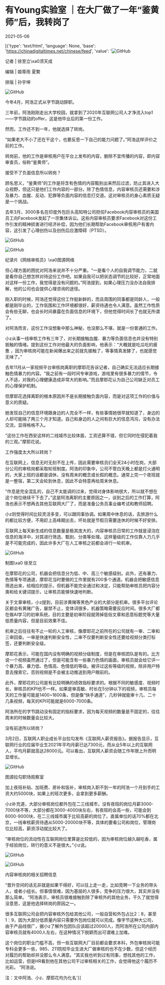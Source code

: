 # 有Young实验室 ｜在大厂做了一年“鉴黄师”后，我转岗了

2021-05-06

[{'type': 'text/html', 'language': None, 'base': 'https://chinadigitaltimes.net/chinese/feed', 'value': '![GitHub](https://chinadigitaltimes.net/chinese/files/2021/05/post-665664-6093b3dddb6b0.png)

记者 | 徐至立\xa0须天成

编辑 | 姬尊雨 夏繁

排版 | 孙宇坤

![GitHub](https://chinadigitaltimes.net/chinese/files/2021/05/post-665664-6093b3df6c3ea.png)

今年4月，阿浩正式从字节跳动辞职。

三年前，阿浩刚刚走出大学校园，就拿到了2020年互联网公司人才净流入top1——字节跳动的offer，这是他毕业后的第一份工作。

然而，工作还不到一年，他就选择了转岗。

“如果老大不小了还在干这个，也要反思一下自己的能力问题了。”阿浩这样评价之前的工作。

转岗前，他的工作是审核用户在平台上发布的内容，删除不宜传播的内容，即内容审查员，俗称“鉴黄师”。

接受不了负面信息所以转岗？

顾名思义，“鉴黄师”的工作是将含有色情的内容甄别出来然后过滤，防止其进入大众视野，但这只是他们工作内容的一部分。除了色情信息，内容审核员还需要和涉及暴力、血腥、反动、犯罪等负面内容的信息打交道。这对审核员的身心素质无疑是一个挑战。

去年3月，3000多名在印度外包巨头高知特公司担任Facebook内容审核员的美国员工向Facebook发起了一宗集体诉讼。这些内容审核员要求Facebook对这份工作引发的精神损害进行经济补偿，因为他们长期帮助Facebook审核用户有害内容，这引发了心理创伤以及创伤后应激障碍（PTSD）。

![GitHub](https://chinadigitaltimes.net/chinese/files/2021/05/post-665664-6093b3e1c4eaa.png)

![GitHub](https://chinadigitaltimes.net/chinese/files/2021/05/post-665664-6093b3e4db46f.png)

纪录片《网络审核员》\xa0图源网络  

但心理方面的困扰对阿浩来说并不十分严重。“一是看个人的自我调节能力，二就是看你自己想怎样对待这份工作吧。如果自我可以把状态调节的比较好，正常地面对这样一份工作，我觉得是没有问题的。”阿浩提到，如果心理压力没办法自我排解，他的公司也会提供心理咨询的途径。

刚入职的时候，阿浩还觉得这份工作挺新鲜的，而且周围的同事都是同龄人，一般都是刚毕业的，工作氛围和工作环境都很好，薪资待遇也令人满意。虽然工作性质会有些无聊，也会长时间暴露在负面信息的环境下，但他觉得时间长了也就无所谓了。

对阿浩而言，这份工作没想象中那么神秘，也没那么不堪，就是一份普通的工作。

小z从事一线审核工作有三年了，对长期接触血腥、暴力等负面信息也并没有特别抵触的情绪。提到这份工作对他最大的负面影响，他表示：“大概就是吃瓜吃的疲惫 ，因为审核岗可能在新闻爆出来之前就先接触了，等事情真发酵了，也就感觉无味了。”

去年11月从一家视频平台审核岗离职的摩耶花告诉记者，自己确实无法适应长期接触色情暴力的内容。“我之前有一段时间专审游戏，游戏里有很多暴力的情节，令人不适，对我的心理健康造成非常大的影响。”而且摩耶花认为自己公司缺乏对员工的心理保护机制。

但摩耶花选择离职的根本原因并不是长期接触负面内容，而是对这项工作的价值与意义的质疑。

她发现自己的信息环境跟身边的人完全不一样，有些事情她很早就知道了，身边的人却可能隔了两三个月才知道。自己和身边的人之间有巨大的信息鸿沟，没有办法交流，显得格格不入。

“这份工作在西安这样的二线城市比较体面，工资还算不错，但它同时在侵犯着我的三观。”摩耶花说。

工作强度太大所以转岗？

在互联网上，信息无时无刻不在上传，因此需要审核员们全天24小时在岗，大部分公司的审核岗都采取轮班制度。阿浩的印象中，公司不管白天晚上都是灯火通明的，大家上班的话都是调休，没有周末的概念或长假的概念。通常上完一个夜班就是一整宿，第二天会轮到休息，因此不会特意再给周末休息。

“作息是完全混乱的，自己不太能调的过来，觉得对身体影响很大，所以就不想在这个岗位继续干下去了。”这是阿浩离职的主要原因之一，谈到之后的工作打算，阿浩也表示不想再去其他互联网大厂了，而是准备公务员事业编考试和教师招聘。

小z则觉得时间比较灵活多变，可以跟同事协调。如果周中休息的话，去旅游什么的都比较方便，不用赶上高峰期出去，坏处就是节假日需要连休的时候不好安排。

互联网上每天新生成的信息数量是极其庞大的，内容审核员日常的工作就是浸泡在信息的海洋中，对其进行筛选、甄别、分类等处理。这样量级的工作仅靠人力几乎是不可能完成的，因此许多大厂在人工审核之前都会进行一轮机审。

![GitHub](https://chinadigitaltimes.net/chinese/files/2021/05/image-1620292499595.png)  

 制图\xa0 徐至立 



在摩耶花的公司，机器会把信息分为低、中、高三个敏感级别。此外，还有暴力、色情等专项通道，摩耶花当时要做的工作里就有200多个通道。机器会把敏感信息筛选出来，给相应的提示，但机器不能完全通过和决定，只能帮助审核员把内容分类和给关键词提示，让审核员能够快速地判断。

关于文章审核，小z提到，目前涉黄赌等黑色产业的大部分是机审。很多平台评论区都会有黄赌广告，屡禁不止，变体词很多，机器策略需要反应时间。很多大厂都在做AI学习的初审系统，目的主要是初审阶段就筛掉低俗文章和恶意标题党等大量低质量内容，但是目前效果不佳。

机审之后往往有不止一轮的人工审核，像摩耶花之前所在的公司就有一审、二审和三审回查。一审是快速判断安全性，二审不仅要判断安全性还要给视频分类打标签，还要判断安全级。

摩耶花表示，可能在国内没有明确的视频分级制度，但是在审核团队是有的。比方说一个视频虽然通过了，但是可能含有一些暴力色情的画面，审核员就会给它评一个暴力高、暴力低、色情高、色情低的等级。被评过这些等级的视频，除非用户特意去搜索它，否则视频是不会被主动推送到用户眼前的。

此外，摩耶花的公司是有比较明确的绩效指标要求的。根据不同的敏感度、视频时长，审核员的KPI也不一样。如果是审高敏、时长在5分钟以下的视频，审核员每天的工作量可能是1400~1600条，但是像“快手通道”，几秒钟就能审十几、二十几条视频，每天的KPI可能就是6000-7000条。

阿浩所在的字节跳动没有固定的指标要求，因为每天视频的数量是不固定的，往往周末的时候数量会比较大。

没有前途所以转岗？

3月2日，互联网人职业成长平台拉勾发布《互联网人薪资报告》。据报告显示，互联网行业的应届毕业生2021年平均月薪已达7300元，而从业5年以上的互联网人，平均月薪就高达28000元。可以看出，互联网人薪资会随工作年限上升而明显增长。

![GitHub](https://chinadigitaltimes.net/chinese/files/2021/05/post-665664-6093b3e6b548a.)  

 图源拉勾职场观察室 



加上夜班补贴、加班费、房补和饭补，审核岗入职不到一年的阿浩一个月到手的工资大约5000块，如果上的班次更多，会拿到更多薪酬。

小z补充道，大部分审核岗位都外包在二三线城市，没有夜班的岗位月薪3000-7000块不等，大部分都在3000-4000块左右，有夜班的会高一些，可能会到6000-9000块，在二三线城市属于比较高薪的岗位了。直属单位的话70%都在北京，一线审核薪资待遇从5000-20000块不等，具体的要看公司和岗位，管理岗位比较高，薪资浮动就比较大了。

“审核岗位的流动性在互联网岗位里算是比较低的，因为审核岗位越久越吃香，属于经验岗位，转行的意义不是很大。”小z说。

![GitHub](https://chinadigitaltimes.net/chinese/files/2021/05/post-665664-6093b3e8bad01.)

![GitHub](https://chinadigitaltimes.net/chinese/files/2021/05/post-665664-6093b3ea98f09.)

 内容审核岗的相关招聘信息 

“晋升空间的话无非就是如果干得好，可以往上走一走，比如竞聘一下业务的带头人，或者小组长。但事情很难，因为基层的人很多，竞争的压力很大，其实并没有那么简单。 ”阿浩表示，审核员很难接触到除了审核外的其他业务，干久了就觉得没意思，这是他选择转岗的原因之一。

很多互联网公司会把内容审核外包给其他公司，一般自营和外包占比2：8，甚至1：9，因为大部分低质量内容只需要外包岗位就可以完成。像字节这种大公司，由于产品线很广，据小z了解外包团队应该超过20000人，而阿浩所在公司内部内容审核员就有4000人左右，在这种情况下脱颖而出可谓难上加难。

这个岗位的职业门槛不高，但一些互联网大厂目前都会要求本科，外包审核岗可能专科会更多一些，985、211院校毕业生进大厂做审核的也不在少数，但这个经历对履历的帮助却并没那么令人满意。“其实我也听到过有同事，想找其他的工作，比如运营，但是HR看到他在其他公司干过审核相关的工作，会觉得他这个履历不光彩。 ”阿浩说。

注：文中阿浩、小z、摩耶花均为化名'}]